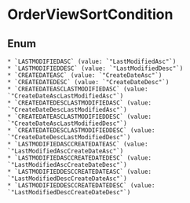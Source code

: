 # OrderViewSortCondition

## Enum

    * `LASTMODIFIEDASC` (value: `"LastModifiedAsc"`)
    * `LASTMODIFIEDDESC` (value: `"LastModifiedDesc"`)
    * `CREATEDATEASC` (value: `"CreateDateAsc"`)
    * `CREATEDATEDESC` (value: `"CreateDateDesc"`)
    * `CREATEDATEASCLASTMODIFIEDASC` (value: `"CreateDateAscLastModifiedAsc"`)
    * `CREATEDATEDESCLASTMODIFIEDASC` (value: `"CreateDateDescLastModifiedAsc"`)
    * `CREATEDATEASCLASTMODIFIEDDESC` (value: `"CreateDateAscLastModifiedDesc"`)
    * `CREATEDATEDESCLASTMODIFIEDDESC` (value: `"CreateDateDescLastModifiedDesc"`)
    * `LASTMODIFIEDASCCREATEDATEASC` (value: `"LastModifiedAscCreateDateAsc"`)
    * `LASTMODIFIEDASCCREATEDATEDESC` (value: `"LastModifiedAscCreateDateDesc"`)
    * `LASTMODIFIEDDESCCREATEDATEASC` (value: `"LastModifiedDescCreateDateAsc"`)
    * `LASTMODIFIEDDESCCREATEDATEDESC` (value: `"LastModifiedDescCreateDateDesc"`)
